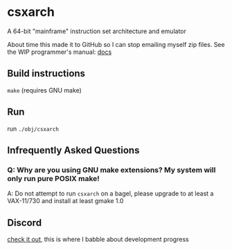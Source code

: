 # csxarch
A 64-bit "mainframe" instruction set architecture and emulator

About time this made it to GitHub so I can stop emailing myself zip files.
See the WIP programmer's manual: [docs](https://docs.google.com/document/d/1WJpPXsvBSfMqvV4w8alXETE1EsHHd2lj0Q7oX9AdC3M/edit)

## Build instructions
`make` (requires GNU make)

## Run
run `./obj/csxarch`

## Infrequently Asked Questions
### Q: Why are you using GNU make extensions? My system will only run pure POSIX make!
A: Do not attempt to run `csxarch` on a bagel, please upgrade to at least a VAX-11/730 and install at least gmake 1.0

## Discord
[check it out](https://discord.gg/UjWEcBYtpf), this is where I babble about development progress
